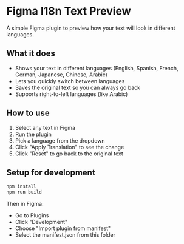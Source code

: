# Figma I18n Text Preview

A simple Figma plugin to preview how your text will look in different languages.

## What it does

- Shows your text in different languages (English, Spanish, French, German, Japanese, Chinese, Arabic)
- Lets you quickly switch between languages
- Saves the original text so you can always go back
- Supports right-to-left languages (like Arabic)

## How to use

1. Select any text in Figma
2. Run the plugin
3. Pick a language from the dropdown
4. Click "Apply Translation" to see the change
5. Click "Reset" to go back to the original text

## Setup for development

```bash
npm install
npm run build
```

Then in Figma:
- Go to Plugins
- Click "Development"
- Choose "Import plugin from manifest"
- Select the manifest.json from this folder

